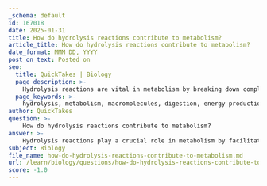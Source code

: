 ```yaml
---
_schema: default
id: 167018
date: 2025-01-31
title: How do hydrolysis reactions contribute to metabolism?
article_title: How do hydrolysis reactions contribute to metabolism?
date_format: MMM DD, YYYY
post_on_text: Posted on
seo:
  title: QuickTakes | Biology
  page_description: >-
    Hydrolysis reactions are vital in metabolism by breaking down complex macromolecules into simpler units for digestion, energy production, and recycling of biomolecules.
  page_keywords: >-
    hydrolysis, metabolism, macromolecules, digestion, energy production, polysaccharides, glucose, enzymes, glycolysis, ATP, cellular functions, recycling, biosynthesis, cellular communication, physiological processes
author: QuickTakes
question: >-
    How do hydrolysis reactions contribute to metabolism?
answer: >-
    Hydrolysis reactions play a crucial role in metabolism by facilitating the breakdown of complex macromolecules into simpler monomer units that can be utilized by cells. This process is essential for digestion and energy production in living organisms.\n\n1. **Mechanism of Hydrolysis**: Hydrolysis involves the addition of a water molecule to a polymer, which breaks the covalent bonds (such as glycosidic bonds in carbohydrates) that link the monomer units together. For example, polysaccharides like starch are hydrolyzed into glucose units during digestion. The reaction can be summarized as follows:\n\n   $$ \n   \text{Polysaccharide} + H_2O \rightarrow \text{Monosaccharide}_1 + \text{Monosaccharide}_2 + \ldots \n   $$\n\n2. **Importance in Digestion**: In the digestive system, enzymes catalyze hydrolysis reactions to convert complex carbohydrates into simpler sugars. This is vital because only monosaccharides, such as glucose, can be absorbed into the bloodstream and utilized by cells for energy. For instance, the hydrolysis of starch into glucose is a key step in carbohydrate metabolism.\n\n3. **Energy Production**: Once carbohydrates are broken down into monosaccharides, they can enter metabolic pathways such as glycolysis, where they are further processed to produce ATP, the energy currency of the cell. This energy is essential for various cellular functions, including muscle contraction, nerve impulse transmission, and biosynthesis of macromolecules.\n\n4. **Recycling of Biomolecules**: Hydrolysis also contributes to the recycling of biological macromolecules. By breaking down complex structures, cells can reclaim monomers for the synthesis of new macromolecules, thus maintaining cellular homeostasis and supporting growth and repair processes.\n\n5. **Role in Cellular Communication**: Beyond energy production, hydrolysis reactions can also influence cellular signaling and identity. For example, the hydrolysis of oligosaccharides attached to proteins can affect cell recognition and communication, impacting various physiological processes.\n\nIn summary, hydrolysis reactions are integral to metabolism as they enable the breakdown of complex carbohydrates into absorbable units, facilitate energy production, and support the recycling of biomolecules, thereby playing a vital role in maintaining cellular functions and overall metabolic health.
subject: Biology
file_name: how-do-hydrolysis-reactions-contribute-to-metabolism.md
url: /learn/biology/questions/how-do-hydrolysis-reactions-contribute-to-metabolism
score: -1.0
---
```


&nbsp;